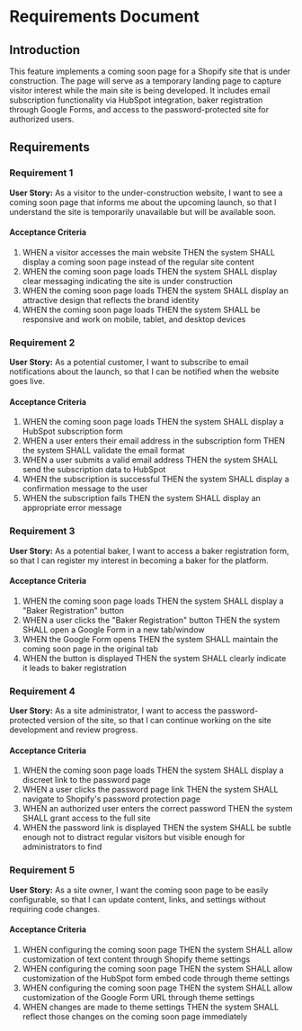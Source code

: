 # Requirements Document

## Introduction

This feature implements a coming soon page for a Shopify site that is under construction. The page will serve as a temporary landing page to capture visitor interest while the main site is being developed. It includes email subscription functionality via HubSpot integration, baker registration through Google Forms, and access to the password-protected site for authorized users.

## Requirements

### Requirement 1

**User Story:** As a visitor to the under-construction website, I want to see a coming soon page that informs me about the upcoming launch, so that I understand the site is temporarily unavailable but will be available soon.

#### Acceptance Criteria

1. WHEN a visitor accesses the main website THEN the system SHALL display a coming soon page instead of the regular site content
2. WHEN the coming soon page loads THEN the system SHALL display clear messaging indicating the site is under construction
3. WHEN the coming soon page loads THEN the system SHALL display an attractive design that reflects the brand identity
4. WHEN the coming soon page loads THEN the system SHALL be responsive and work on mobile, tablet, and desktop devices

### Requirement 2

**User Story:** As a potential customer, I want to subscribe to email notifications about the launch, so that I can be notified when the website goes live.

#### Acceptance Criteria

1. WHEN the coming soon page loads THEN the system SHALL display a HubSpot subscription form
2. WHEN a user enters their email address in the subscription form THEN the system SHALL validate the email format
3. WHEN a user submits a valid email address THEN the system SHALL send the subscription data to HubSpot
4. WHEN the subscription is successful THEN the system SHALL display a confirmation message to the user
5. WHEN the subscription fails THEN the system SHALL display an appropriate error message

### Requirement 3

**User Story:** As a potential baker, I want to access a baker registration form, so that I can register my interest in becoming a baker for the platform.

#### Acceptance Criteria

1. WHEN the coming soon page loads THEN the system SHALL display a "Baker Registration" button
2. WHEN a user clicks the "Baker Registration" button THEN the system SHALL open a Google Form in a new tab/window
3. WHEN the Google Form opens THEN the system SHALL maintain the coming soon page in the original tab
4. WHEN the button is displayed THEN the system SHALL clearly indicate it leads to baker registration

### Requirement 4

**User Story:** As a site administrator, I want to access the password-protected version of the site, so that I can continue working on the site development and review progress.

#### Acceptance Criteria

1. WHEN the coming soon page loads THEN the system SHALL display a discreet link to the password page
2. WHEN a user clicks the password page link THEN the system SHALL navigate to Shopify's password protection page
3. WHEN an authorized user enters the correct password THEN the system SHALL grant access to the full site
4. WHEN the password link is displayed THEN the system SHALL be subtle enough not to distract regular visitors but visible enough for administrators to find

### Requirement 5

**User Story:** As a site owner, I want the coming soon page to be easily configurable, so that I can update content, links, and settings without requiring code changes.

#### Acceptance Criteria

1. WHEN configuring the coming soon page THEN the system SHALL allow customization of text content through Shopify theme settings
2. WHEN configuring the coming soon page THEN the system SHALL allow customization of the HubSpot form embed code through theme settings
3. WHEN configuring the coming soon page THEN the system SHALL allow customization of the Google Form URL through theme settings
4. WHEN changes are made to theme settings THEN the system SHALL reflect those changes on the coming soon page immediately